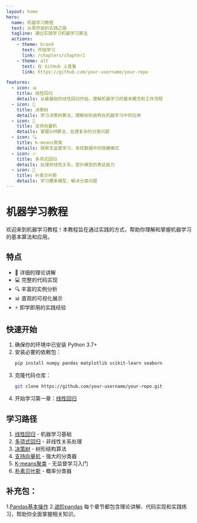 ```yaml
---
layout: home
hero:
  name: 机器学习教程
  text: 从零开始的实践之路
  tagline: 通过实践学习机器学习算法
  actions:
    - theme: brand
      text: 开始学习
      link: /chapters/chapter1
    - theme: alt
      text: 在 GitHub 上查看
      link: https://github.com/your-username/your-repo

features:
  - icon: 📊
    title: 线性回归
    details: 从最基础的线性回归开始，理解机器学习的基本概念和工作流程
  - icon: 🌲
    title: 决策树
    details: 学习决策树算法，理解树形结构在机器学习中的应用
  - icon: 🎯
    title: 支持向量机
    details: 掌握SVM算法，处理复杂的分类问题
  - icon: 🔍
    title: K-means聚类
    details: 探索无监督学习，发现数据中的隐藏模式
  - icon: 📈
    title: 多项式回归
    details: 处理非线性关系，提升模型的表达能力
  - icon: 🎲
    title: 朴素贝叶斯
    details: 学习概率模型，解决分类问题
---
```


# 机器学习教程

欢迎来到机器学习教程！本教程旨在通过实践的方式，帮助你理解和掌握机器学习的基本算法和应用。

## 特点

- 📝 详细的理论讲解
- 💻 完整的代码实现
- 🔍 丰富的实例分析
- 📊 直观的可视化展示
- ⚡ 即学即用的实践经验

## 快速开始

1. 确保你的环境中已安装 Python 3.7+
2. 安装必要的依赖包：
   ```bash
   pip install numpy pandas matplotlib scikit-learn seaborn
   ```
3. 克隆代码仓库：
   ```bash
   git clone https://github.com/your-username/your-repo.git
   ```
4. 开始学习第一章：[线性回归](/chapters/chapter1)

## 学习路径

1. [线性回归](/chapters/chapter1) - 机器学习基础
2. [多项式回归](/chapters/chapter2) - 非线性关系处理
3. [决策树](/chapters/chapter3) - 树形结构算法
4. [支持向量机](/chapters/chapter4) - 强大的分类器
5. [K-means聚类](/chapters/chapter5) - 无监督学习入门
6. [朴素贝叶斯](/chapters/chapter6) - 概率分类器

## 补充包：
1.[Pandas基本操作](/chapters/pandas)
2.[进阶pandas](/chapters/propandas)
每个章节都包含理论讲解、代码实现和实践练习，帮助你全面掌握相关知识。 